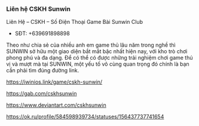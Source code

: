### Liên hệ CSKH Sunwin

Liên Hệ – CSKH – Số Điện Thoại Game Bài Sunwin Club

- SĐT: +639691898898

Theo như chia sẻ của nhiều anh em game thủ lâu năm trong nghề thì SUNWIN sở hữu một giao diện bắt mắt bậc nhất hiện nay, với kho trò chơi phong phú và đa dạng. Để có thể có được những trải nghiệm chơi game thú vị và mượt mà tại SUNWIN, một yếu tố vô cùng quan trọng đó chính là bạn cần phải tìm đúng đường link.

https://iwinios.link/game/cskh-sunwin/

https://gab.com/cskhsunwin

https://www.deviantart.com/cskhsunwin

https://ok.ru/profile/584598939734/statuses/156437737741654
